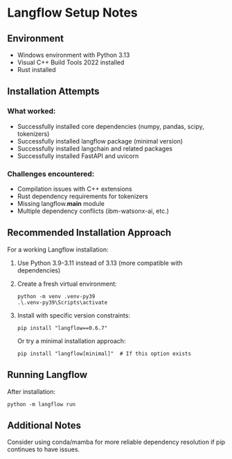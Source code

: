# Langflow Setup Notes

## Environment
- Windows environment with Python 3.13
- Visual C++ Build Tools 2022 installed
- Rust installed

## Installation Attempts

### What worked:
- Successfully installed core dependencies (numpy, pandas, scipy, tokenizers)
- Successfully installed langflow package (minimal version)
- Successfully installed langchain and related packages
- Successfully installed FastAPI and uvicorn

### Challenges encountered:
- Compilation issues with C++ extensions
- Rust dependency requirements for tokenizers
- Missing langflow.__main__ module
- Multiple dependency conflicts (ibm-watsonx-ai, etc.)

## Recommended Installation Approach

For a working Langflow installation:

1. Use Python 3.9-3.11 instead of 3.13 (more compatible with dependencies)
2. Create a fresh virtual environment:
   ```
   python -m venv .venv-py39
   .\.venv-py39\Scripts\activate
   ```
   
3. Install with specific version constraints:
   ```
   pip install "langflow==0.6.7"
   ```
   
   Or try a minimal installation approach:
   ```
   pip install "langflow[minimal]"  # If this option exists
   ```

## Running Langflow

After installation:
```
python -m langflow run
```

## Additional Notes

Consider using conda/mamba for more reliable dependency resolution if pip continues to have issues.

